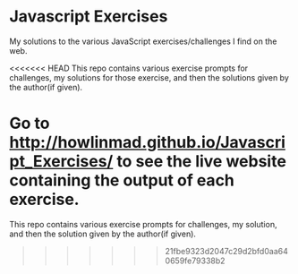 # Javascript Exercises
My solutions to the various JavaScript exercises/challenges I find on the web. 

<<<<<<< HEAD
This repo contains various exercise prompts for challenges, my solutions for those exercise, and then the solutions given by the author(if given).

Go to http://howlinmad.github.io/Javascript_Exercises/ to see the live website containing the output of each exercise. 
=======
This repo contains various exercise prompts for challenges, my solution, and then the solution given by the author(if given).
>>>>>>> 21fbe9323d2047c29d2bfd0aa640659fe79338b2
